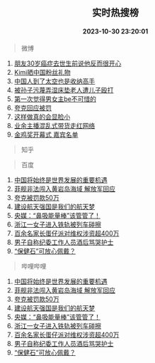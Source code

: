 <div align="center"><h2>实时热搜榜</h2><h4>2023-10-30 23:20:01</h4></div>

> 微博  

1. [朋友30岁癌症去世生前说他反而很开心](https://s.weibo.com/weibo?q=%23%E6%9C%8B%E5%8F%8B30%E5%B2%81%E7%99%8C%E7%97%87%E5%8E%BB%E4%B8%96%E7%94%9F%E5%89%8D%E8%AF%B4%E4%BB%96%E5%8F%8D%E8%80%8C%E5%BE%88%E5%BC%80%E5%BF%83%23&t=31&band_rank=1&Refer=top)<br />
2. [Kimi晒中国粉丝礼物](https://s.weibo.com/weibo?q=%23Kimi%E6%99%92%E4%B8%AD%E5%9B%BD%E7%B2%89%E4%B8%9D%E7%A4%BC%E7%89%A9%23&t=31&band_rank=2&Refer=top)<br />
3. [中国人到了太空也是收纳高手](https://s.weibo.com/weibo?q=%23%E4%B8%AD%E5%9B%BD%E4%BA%BA%E5%88%B0%E4%BA%86%E5%A4%AA%E7%A9%BA%E4%B9%9F%E6%98%AF%E6%94%B6%E7%BA%B3%E9%AB%98%E6%89%8B%23&t=31&band_rank=3&Refer=top)<br />
4. [被孙子污蔑弄湿床垫老人遭儿子殴打](https://s.weibo.com/weibo?q=%23%E8%A2%AB%E5%AD%99%E5%AD%90%E6%B1%A1%E8%94%91%E5%BC%84%E6%B9%BF%E5%BA%8A%E5%9E%AB%E8%80%81%E4%BA%BA%E9%81%AD%E5%84%BF%E5%AD%90%E6%AE%B4%E6%89%93%23&t=31&band_rank=4&Refer=top)<br />
5. [第一次觉得男女主be不可惜的](https://s.weibo.com/weibo?q=%23%E7%AC%AC%E4%B8%80%E6%AC%A1%E8%A7%89%E5%BE%97%E7%94%B7%E5%A5%B3%E4%B8%BBbe%E4%B8%8D%E5%8F%AF%E6%83%9C%E7%9A%84%23&t=31&band_rank=5&Refer=top)<br />
6. [夸克回应被罚](https://s.weibo.com/weibo?q=%23%E5%A4%B8%E5%85%8B%E5%9B%9E%E5%BA%94%E8%A2%AB%E7%BD%9A%23&t=31&band_rank=6&Refer=top)<br />
7. [这样做真的会显脸小](https://s.weibo.com/weibo?q=%E8%BF%99%E6%A0%B7%E5%81%9A%E7%9C%9F%E7%9A%84%E4%BC%9A%E6%98%BE%E8%84%B8%E5%B0%8F&t=31&band_rank=7&Refer=top)<br />
8. [业余主播混乱式带货走红网络](https://s.weibo.com/weibo?q=%23%E4%B8%9A%E4%BD%99%E4%B8%BB%E6%92%AD%E6%B7%B7%E4%B9%B1%E5%BC%8F%E5%B8%A6%E8%B4%A7%E8%B5%B0%E7%BA%A2%E7%BD%91%E7%BB%9C%23&t=31&band_rank=8&Refer=top)<br />
9. [金鸡奖开幕式 嘉宾名单](https://s.weibo.com/weibo?q=%E9%87%91%E9%B8%A1%E5%A5%96%E5%BC%80%E5%B9%95%E5%BC%8F%20%E5%98%89%E5%AE%BE%E5%90%8D%E5%8D%95&t=31&band_rank=9&Refer=top)<br />

> 知乎  


> 百度  

1. [中国将始终是世界发展的重要机遇](https://www.baidu.com/s?wd=%E4%B8%AD%E5%9B%BD%E5%B0%86%E5%A7%8B%E7%BB%88%E6%98%AF%E4%B8%96%E7%95%8C%E5%8F%91%E5%B1%95%E7%9A%84%E9%87%8D%E8%A6%81%E6%9C%BA%E9%81%87&sa=fyb_news&rsv_dl=fyb_news)<br />
2. [菲舰非法闯入黄岩岛海域 解放军回应](https://www.baidu.com/s?wd=%E8%8F%B2%E8%88%B0%E9%9D%9E%E6%B3%95%E9%97%AF%E5%85%A5%E9%BB%84%E5%B2%A9%E5%B2%9B%E6%B5%B7%E5%9F%9F+%E8%A7%A3%E6%94%BE%E5%86%9B%E5%9B%9E%E5%BA%94&sa=fyb_news&rsv_dl=fyb_news)<br />
3. [夸克被罚款50万](https://www.baidu.com/s?wd=%E5%A4%B8%E5%85%8B%E8%A2%AB%E7%BD%9A%E6%AC%BE50%E4%B8%87&sa=fyb_news&rsv_dl=fyb_news)<br />
4. [建设航天强国是我们的航天梦](https://www.baidu.com/s?wd=%E5%BB%BA%E8%AE%BE%E8%88%AA%E5%A4%A9%E5%BC%BA%E5%9B%BD%E6%98%AF%E6%88%91%E4%BB%AC%E7%9A%84%E8%88%AA%E5%A4%A9%E6%A2%A6&sa=fyb_news&rsv_dl=fyb_news)<br />
5. [央媒：“鼻吸能量棒”该管管了！](https://www.baidu.com/s?wd=%E5%A4%AE%E5%AA%92%EF%BC%9A%E2%80%9C%E9%BC%BB%E5%90%B8%E8%83%BD%E9%87%8F%E6%A3%92%E2%80%9D%E8%AF%A5%E7%AE%A1%E7%AE%A1%E4%BA%86%EF%BC%81&sa=fyb_news&rsv_dl=fyb_news)<br />
6. [浙江一女子进入铁轨被列车碰擦](https://www.baidu.com/s?wd=%E6%B5%99%E6%B1%9F%E4%B8%80%E5%A5%B3%E5%AD%90%E8%BF%9B%E5%85%A5%E9%93%81%E8%BD%A8%E8%A2%AB%E5%88%97%E8%BD%A6%E7%A2%B0%E6%93%A6&sa=fyb_news&rsv_dl=fyb_news)<br />
7. [百余名家长蛋仔派对维权涉资超400万](https://www.baidu.com/s?wd=%E7%99%BE%E4%BD%99%E5%90%8D%E5%AE%B6%E9%95%BF%E8%9B%8B%E4%BB%94%E6%B4%BE%E5%AF%B9%E7%BB%B4%E6%9D%83%E6%B6%89%E8%B5%84%E8%B6%85400%E4%B8%87&sa=fyb_news&rsv_dl=fyb_news)<br />
8. [男子自称纪委工作人员酒后骂哭护士](https://www.baidu.com/s?wd=%E7%94%B7%E5%AD%90%E8%87%AA%E7%A7%B0%E7%BA%AA%E5%A7%94%E5%B7%A5%E4%BD%9C%E4%BA%BA%E5%91%98%E9%85%92%E5%90%8E%E9%AA%82%E5%93%AD%E6%8A%A4%E5%A3%AB&sa=fyb_news&rsv_dl=fyb_news)<br />
9. [“保健石”可放心佩戴？](https://www.baidu.com/s?wd=%E2%80%9C%E4%BF%9D%E5%81%A5%E7%9F%B3%E2%80%9D%E5%8F%AF%E6%94%BE%E5%BF%83%E4%BD%A9%E6%88%B4%EF%BC%9F&sa=fyb_news&rsv_dl=fyb_news)<br />

> 哔哩哔哩  

1. [中国将始终是世界发展的重要机遇](https://www.baidu.com/s?wd=%E4%B8%AD%E5%9B%BD%E5%B0%86%E5%A7%8B%E7%BB%88%E6%98%AF%E4%B8%96%E7%95%8C%E5%8F%91%E5%B1%95%E7%9A%84%E9%87%8D%E8%A6%81%E6%9C%BA%E9%81%87&sa=fyb_news&rsv_dl=fyb_news)<br />
2. [菲舰非法闯入黄岩岛海域 解放军回应](https://www.baidu.com/s?wd=%E8%8F%B2%E8%88%B0%E9%9D%9E%E6%B3%95%E9%97%AF%E5%85%A5%E9%BB%84%E5%B2%A9%E5%B2%9B%E6%B5%B7%E5%9F%9F+%E8%A7%A3%E6%94%BE%E5%86%9B%E5%9B%9E%E5%BA%94&sa=fyb_news&rsv_dl=fyb_news)<br />
3. [夸克被罚款50万](https://www.baidu.com/s?wd=%E5%A4%B8%E5%85%8B%E8%A2%AB%E7%BD%9A%E6%AC%BE50%E4%B8%87&sa=fyb_news&rsv_dl=fyb_news)<br />
4. [建设航天强国是我们的航天梦](https://www.baidu.com/s?wd=%E5%BB%BA%E8%AE%BE%E8%88%AA%E5%A4%A9%E5%BC%BA%E5%9B%BD%E6%98%AF%E6%88%91%E4%BB%AC%E7%9A%84%E8%88%AA%E5%A4%A9%E6%A2%A6&sa=fyb_news&rsv_dl=fyb_news)<br />
5. [央媒：“鼻吸能量棒”该管管了！](https://www.baidu.com/s?wd=%E5%A4%AE%E5%AA%92%EF%BC%9A%E2%80%9C%E9%BC%BB%E5%90%B8%E8%83%BD%E9%87%8F%E6%A3%92%E2%80%9D%E8%AF%A5%E7%AE%A1%E7%AE%A1%E4%BA%86%EF%BC%81&sa=fyb_news&rsv_dl=fyb_news)<br />
6. [浙江一女子进入铁轨被列车碰擦](https://www.baidu.com/s?wd=%E6%B5%99%E6%B1%9F%E4%B8%80%E5%A5%B3%E5%AD%90%E8%BF%9B%E5%85%A5%E9%93%81%E8%BD%A8%E8%A2%AB%E5%88%97%E8%BD%A6%E7%A2%B0%E6%93%A6&sa=fyb_news&rsv_dl=fyb_news)<br />
7. [百余名家长蛋仔派对维权涉资超400万](https://www.baidu.com/s?wd=%E7%99%BE%E4%BD%99%E5%90%8D%E5%AE%B6%E9%95%BF%E8%9B%8B%E4%BB%94%E6%B4%BE%E5%AF%B9%E7%BB%B4%E6%9D%83%E6%B6%89%E8%B5%84%E8%B6%85400%E4%B8%87&sa=fyb_news&rsv_dl=fyb_news)<br />
8. [男子自称纪委工作人员酒后骂哭护士](https://www.baidu.com/s?wd=%E7%94%B7%E5%AD%90%E8%87%AA%E7%A7%B0%E7%BA%AA%E5%A7%94%E5%B7%A5%E4%BD%9C%E4%BA%BA%E5%91%98%E9%85%92%E5%90%8E%E9%AA%82%E5%93%AD%E6%8A%A4%E5%A3%AB&sa=fyb_news&rsv_dl=fyb_news)<br />
9. [“保健石”可放心佩戴？](https://www.baidu.com/s?wd=%E2%80%9C%E4%BF%9D%E5%81%A5%E7%9F%B3%E2%80%9D%E5%8F%AF%E6%94%BE%E5%BF%83%E4%BD%A9%E6%88%B4%EF%BC%9F&sa=fyb_news&rsv_dl=fyb_news)<br />
